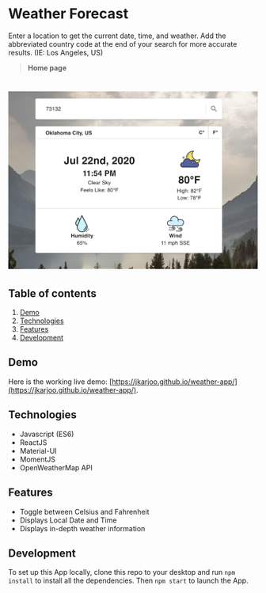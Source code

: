 # Weather Forecast

Enter a location to get the current date, time, and weather. Add the abbreviated country code at the end of your search for more accurate results. (IE: Los Angeles, US)

> **Home page**

# ![Weather App](images/screenshot.png)

## Table of contents

1. [Demo](#demo)
2. [Technologies](#technologies)
3. [Features](#features)
4. [Development](#development)

## Demo

Here is the working live demo:
[https://jkarjoo.github.io/weather-app/](https://jkarjoo.github.io/weather-app/).

## Technologies

- Javascript (ES6)
- ReactJS
- Material-UI
- MomentJS
- OpenWeatherMap API

## Features

- Toggle between Celsius and Fahrenheit
- Displays Local Date and Time
- Displays in-depth weather information

## Development

To set up this App locally, clone this repo to your desktop and run `npm install` to install all the dependencies. Then `npm start` to launch the App.
